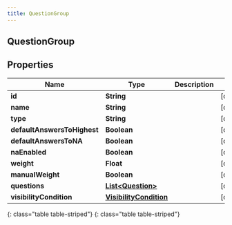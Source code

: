 ```yaml
---
title: QuestionGroup
---
```

## QuestionGroup


## Properties

| Name | Type | Description | Notes |
| ------------ | ------------- | ------------- | ------------- |
| **id** | **String** |  |  [optional] |
| **name** | **String** |  |  [optional] |
| **type** | **String** |  |  [optional] |
| **defaultAnswersToHighest** | **Boolean** |  |  [optional] |
| **defaultAnswersToNA** | **Boolean** |  |  [optional] |
| **naEnabled** | **Boolean** |  |  [optional] |
| **weight** | **Float** |  |  [optional] |
| **manualWeight** | **Boolean** |  |  [optional] |
| **questions** | [**List&lt;Question&gt;**](Question.html) |  |  [optional] |
| **visibilityCondition** | [**VisibilityCondition**](VisibilityCondition.html) |  |  [optional] |
{: class="table table-striped"}
{: class="table table-striped"}


